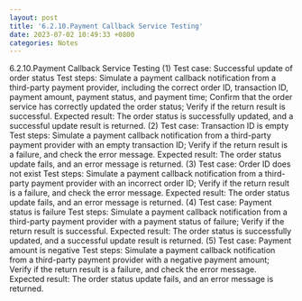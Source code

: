 ```yaml
---
layout: post
title: '6.2.10.Payment Callback Service Testing'
date: 2023-07-02 10:49:33 +0800
categories: Notes
---
```


6.2.10.Payment Callback Service Testing
(1) Test case: Successful update of order status
Test steps:
Simulate a payment callback notification from a third-party payment provider, including the correct order ID, transaction ID, payment amount, payment status, and payment time;
Confirm that the order service has correctly updated the order status;
Verify if the return result is successful.
Expected result: The order status is successfully updated, and a successful update result is returned.
(2) Test case: Transaction ID is empty
Test steps:
Simulate a payment callback notification from a third-party payment provider with an empty transaction ID;
Verify if the return result is a failure, and check the error message.
Expected result: The order status update fails, and an error message is returned.
(3) Test case: Order ID does not exist
Test steps:
Simulate a payment callback notification from a third-party payment provider with an incorrect order ID;
Verify if the return result is a failure, and check the error message.
Expected result: The order status update fails, and an error message is returned.
(4) Test case: Payment status is failure
Test steps:
Simulate a payment callback notification from a third-party payment provider with a payment status of failure;
Verify if the return result is successful.
Expected result: The order status is successfully updated, and a successful update result is returned.
(5) Test case: Payment amount is negative
Test steps:
Simulate a payment callback notification from a third-party payment provider with a negative payment amount;
Verify if the return result is a failure, and check the error message.
Expected result: The order status update fails, and an error message is returned.
